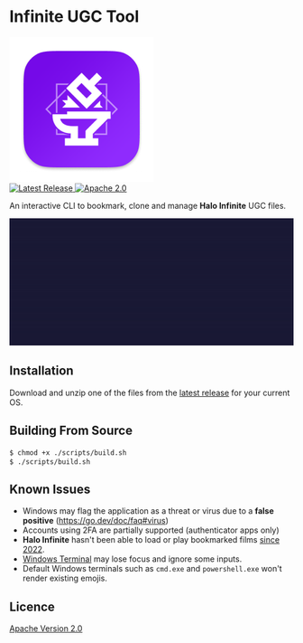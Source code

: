 # Infinite UGC Tool

<p>
    <img alt="InfiniteUGCTool" title="InfiniteUGCTool" src="./assets/resource/darwin/icon_256x256.png" width="256" />
    <br />
    <a href="https://github.com/Alexis-Bize/InfiniteUGCTool/releases">
        <img src="https://img.shields.io/github/v/release/Alexis-Bize/InfiniteUGCTool?include_prereleases" alt="Latest Release" />
    </a>
    <a href="https://www.apache.org/licenses/LICENSE-2.0">
        <img src="https://img.shields.io/badge/License-Apache_2.0-blue.svg" alt="Apache 2.0" />
    </a>
</p>

An interactive CLI to bookmark, clone and manage **Halo Infinite** UGC files.

<img alt="InfiniteUGCTool CLI" title="InfiniteUGCTool CLI" src="./assets/preview.gif?v=2" width="600" />

## Installation

Download and unzip one of the files from the [latest release](https://github.com/Alexis-Bize/InfiniteUGCTool/releases/latest) for your current OS.

## Building From Source

```shell
$ chmod +x ./scripts/build.sh
$ ./scripts/build.sh
```

## Known Issues

-   Windows may flag the application as a threat or virus due to a **false positive** (https://go.dev/doc/faq#virus)
-   Accounts using 2FA are partially supported (authenticator apps only)
-   **Halo Infinite** hasn't been able to load or play bookmarked films [since 2022](https://x.com/gruntdotapi/status/1544268951311491072).
-   [Windows Terminal](https://apps.microsoft.com/detail/9n0dx20hk701) may lose focus and ignore some inputs.
-   Default Windows terminals such as `cmd.exe` and `powershell.exe` won't render existing emojis.

## Licence

[Apache Version 2.0](/LICENCE)
